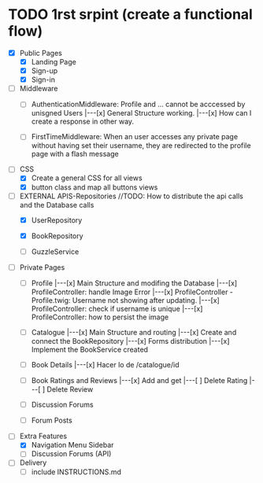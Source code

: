 # TODO 1rst srpint (create a functional flow)

- [x] Public Pages
    - [x] Landing Page 
    - [x] Sign-up 
    - [x] Sign-in 

- [ ] Middleware
    - [ ] AuthenticationMiddleware: Profile and ... cannot be acccessed by unisgned Users
       |---[x] General Structure working.
       |---[x] How can I create a response in other way.

    - [ ] FirstTimeMiddleware: When an user accesses any private page without having set their   username, they are redirected to the profile page with a flash message

- [ ] CSS
    - [x] Create a general CSS for all views
    - [x] button class and map all buttons views 

- [ ] EXTERNAL APIS-Repositories //TODO: How to distribute the api calls and the Database calls
    - [x] UserRepository
    - [x] BookRepository
    - [ ] GuzzleService


- [ ] Private Pages
    - [ ] Profile 
       |---[x] Main Structure and modifing the Database 
       |---[x] ProfileController: handle Image Error
       |---[x] ProfileController - Profile.twig: Username not showing after updating. 
       |---[x] ProfileController: check if username is unique
       |---[x] ProfileController: how to persist the image
    
    - [ ] Catalogue 
       |---[x] Main Structure and routing
       |---[x] Create and connect the BookRepository
       |---[x] Forms distribution
       |---[x] Implement the BookService created

    - [ ] Book Details
       |---[x] Hacer lo de /catalogue/id
       
    - [ ] Book Ratings and Reviews
        |---[x] Add and get
        |---[ ] Delete Rating
        |---[ ] Delete Review

    - [ ] Discussion Forums
    - [ ] Forum Posts

- [ ] Extra Features
    - [x] Navigation Menu Sidebar
    - [ ] Discussion Forums (API)

- [ ] Delivery 
    - [ ] include INSTRUCTIONS.md
